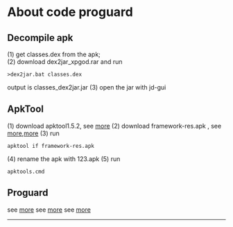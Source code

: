 About code proguard
=====================

Decompile apk 
---------

(1) get classes.dex from the apk;         
(2) download dex2jar_xpgod.rar and run 
    
    >dex2jar.bat classes.dex

   output is classes_dex2jar.jar
(3) open the jar with jd-gui

ApkTool 
---------
(1) download apktool1.5.2, see [more][1]
(2) download framework-res.apk , see [more][2],[more][3]
(3) run 

    apktool if framework-res.apk
(4) rename the apk with 123.apk
(5) run
    
    apktools.cmd

Proguard 
---------

see [more][4]
see [more][5]
see [more][6]


----------

  [1]: http://www.smzy.com/smzy/down95937.html
  [2]: http://bbs.gfan.com/android-5137173-1-1.html
  [3]: http://www.20864.com/201333/315.html
  [4]: http://nobugs.sinaapp.com/?p=403
  [5]: http://www.eoeandroid.com/thread-209210-1-1.html
  [6]: http://www.cnblogs.com/classic/archive/2011/04/27/2030234.html
  
